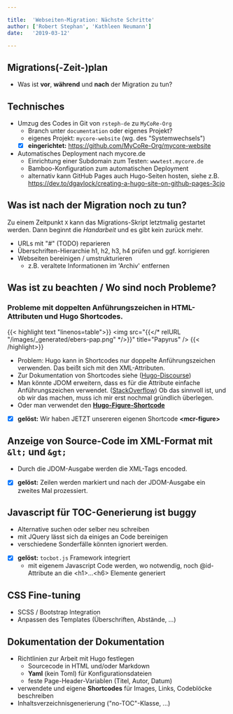 ```yaml
---

title: 	'Webseiten-Migration: Nächste Schritte'
author: ['Robert Stephan', 'Kathleen Neumann']
date: 	'2019-03-12'

---
```

## Migrations(-Zeit-)plan
 - Was ist **vor**, **während** und **nach** der Migration zu tun?

 
## Technisches
- Umzug des Codes in Git von `rsteph-de` zu `MyCoRe-Org` 
	- Branch unter <code>documentation</code> oder eigenes Projekt?
	- eigenes Projekt: `mycore-website` (wg. des "Systemwechsels")
	- [x] **eingerichtet:** https://github.com/MyCoRe-Org/mycore-website
- Automatisches Deployment nach mycore.de
	- Einrichtung einer Subdomain zum Testen: <code>wwwtest.mycore.de</code>
	- Bamboo-Konfiguration zum automatischen Deployment
	- alternativ kann GitHub Pages auch Hugo-Seiten hosten, siehe z.B. https://dev.to/dgavlock/creating-a-hugo-site-on-github-pages-3cjo

## Was ist nach der Migration noch zu tun?
Zu einem Zeitpunkt <code>X</code> kann das Migrations-Skript letztmalig gestartet werden.
Dann beginnt die *Handarbeit* und es gibt kein zurück mehr.

- URLs mit "#" (TODO) reparieren
- Überschriften-Hierarchie h1, h2, h3, h4 prüfen und ggf. korrigieren
- Webseiten bereinigen / umstrukturieren
  - z.B. veraltete Informationen im 'Archiv' entfernen

## Was ist zu beachten / Wo sind noch Probleme?

### Probleme mit doppelten Anführungszeichen in HTML-Attributen und Hugo Shortcodes.

{{< highlight text "linenos=table">}}
<img src="{{</* relURL "/images/_generated/ebers-pap.png" */>}}" title="Papyrus" />
{{< /highlight>}}
 
 - Problem: Hugo kann in Shortcodes nur doppelte Anführungszeichen verwenden. Das beißt sich mit den XML-Attributen.
 - Zur Dokumentation von Shortcodes siehe ([Hugo-Discourse](https://discourse.gohugo.io/t/how-is-the-hugo-doc-site-showing-shortcodes-in-code-blocks/9074/3))
 - Man könnte JDOM erweitern, dass es für die Attribute einfache Anführungszeichen verwendet.
([StackOverflow](https://stackoverflow.com/questions/18742412/save-xml-file-with-single-quotes-with-jdom))
Ob das sinnvoll ist, und ob wir das machen, muss ich mir erst nochmal gründlich überlegen. 
- Oder man verwendet den **[Hugo-Figure-Shortcode](https://gohugo.io/content-management/shortcodes/#figure)**
- [x] **gelöst:** Wir haben JETZT unsereren eigenen Shortcode <strong>&lt;mcr-figure&gt;</strong>


## Anzeige von Source-Code im XML-Format mit <code>&amp;lt;</code> und <code>&amp;gt;</code>
- Durch die JDOM-Ausgabe werden die XML-Tags encoded.
- [x] **gelöst:** Zeilen werden markiert und nach der JDOM-Ausgabe ein zweites Mal prozessiert.

## Javascript für TOC-Generierung ist buggy
- Alternative suchen oder selber neu schreiben
- mit JQuery lässt sich da einiges an Code bereinigen
- verschiedene Sonderfälle könnten ignoriert werden.
- [x] **gelöst:** `tocbot.js` Framework integriert
  - mit eigenem Javascript Code werden, wo notwendig, noch @id-Attribute an die &lt;h1&gt;...&lt;h6&gt; Elemente generiert

## CSS Fine-tuning
 - SCSS / Bootstrap Integration
 - Anpassen des Templates (Überschriften, Abstände, ...)
 
## Dokumentation der Dokumentation
 - Richtlinien zur Arbeit mit Hugo festlegen
 	- Sourcecode in HTML und/oder Markdown
 	- **Yaml** (kein Toml) für Konfigurationsdateien
 	- feste Page-Header-Variablen (Titel, Autor, Datum)
- verwendete und eigene **Shortcodes** für Images, Links, Codeblöcke beschreiben
- Inhaltsverzeichnisgenerierung ("no-TOC"-Klasse, ...)



